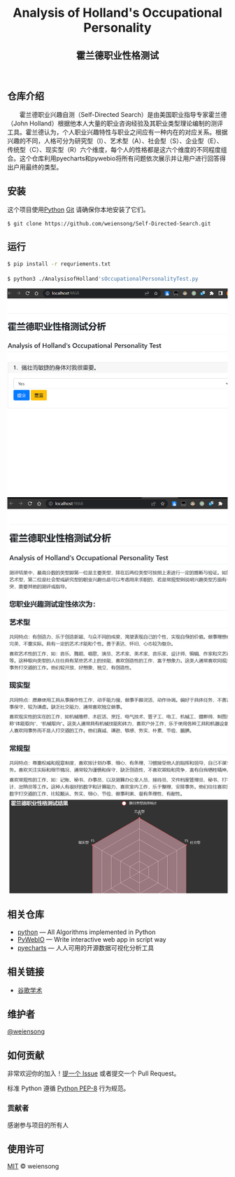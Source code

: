 <h1 align="center">Analysis of Holland's Occupational Personality</h1>
<h2 align="center">霍兰德职业性格测试</h2>

<p align="center">
<img src="https://img.shields.io/badge/python_-%3E%3D3.8-green" alt=""> <img src="https://img.shields.io/badge/license_-MIT-green" alt=""> <img src="https://img.shields.io/badge/pywebio-blue" alt=""> <img src="https://img.shields.io/badge/pyecharts-blue" alt="">  <img src="https://img.shields.io/badge/pandas-blue" alt=""> 
</p>

## 仓库介绍

&emsp;&emsp;霍兰德职业兴趣自测（Self-Directed Search）是由美国职业指导专家霍兰德（John Holland）根据他本人大量的职业咨询经验及其职业类型理论编制的测评工具。霍兰德认为，个人职业兴趣特性与职业之间应有一种内在的对应关系。根据兴趣的不同，人格可分为研究型（I）、艺术型（A）、社会型（S）、企业型（E）、传统型（C）、现实型（R）六个维度，每个人的性格都是这六个维度的不同程度组合。这个仓库利用pyecharts和pywebio将所有问题依次展示并让用户进行回答得出户用最终的类型。


## 安装

这个项目使用[Python](https://www.python.org/) [Git](https://git-scm.com/) 请确保你本地安装了它们。

```shell
$ git clone https://github.com/weiensong/Self-Directed-Search.git
```


## 运行
```sh
$ pip install -r requriements.txt

$ python3 ./AnalysisofHolland'sOccupationalPersonalityTest.py
```

![img.png](img.png)
![img_1.png](img_1.png)

## 相关仓库

- [python](https://github.com/TheAlgorithms/Python) — All Algorithms implemented in Python
- [PyWebIO](https://github.com/pywebio/PyWebIO) — Write interactive web app in script way
- [pyecharts](https://github.com/pyecharts/pyecharts) — 人人可用的开源数据可视化分析工具



## 相关链接

- [谷歌学术](https://scholar.google.com.hk/scholar?q=Analysis+of+Holland%27s+Occupational+Personality&hl=zh-CN&as_sdt=0&as_vis=1&oi=scholart)




## 维护者

[@weiensong](https://github.com/weiensong)



## 如何贡献

非常欢迎你的加入！[提一个 Issue](https://github.com/weiensong/Self-Directed-Search/issues) 或者提交一个 Pull Request。


标准 Python 遵循 [Python PEP-8](https://peps.python.org/pep-0008/) 行为规范。

### 贡献者

感谢参与项目的所有人



## 使用许可

[MIT](LICENSE) © weiensong

